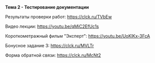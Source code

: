 **Тема 2 - Тестирование документации**

Результаты проверки работ: https://clck.ru/TVbEw

Видео лекции: https://youtu.be/qMiC2EfUc1s

Короткометражный фильм "Эксперт": https://youtu.be/UoKlKx-3FcA 

Бонусное задание 3: https://clck.ru/MVLTr 

Форма обратной связи: https://clck.ru/McNt2 
